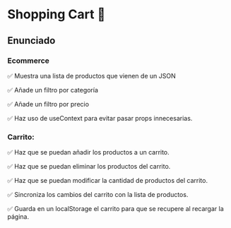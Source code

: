 # Shopping Cart 🛒

## Enunciado

### Ecommerce

✅ Muestra una lista de productos que vienen de un JSON

✅ Añade un filtro por categoría

✅ Añade un filtro por precio

✅ Haz uso de useContext para evitar pasar props innecesarias.

### Carrito:

✅ Haz que se puedan añadir los productos a un carrito.

✅ Haz que se puedan eliminar los productos del carrito.

✅ Haz que se puedan modificar la cantidad de productos del carrito.

✅ Sincroniza los cambios del carrito con la lista de productos.

✅ Guarda en un localStorage el carrito para que se recupere al recargar la página.
